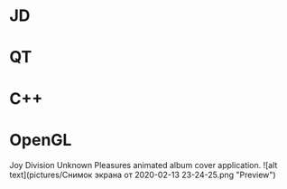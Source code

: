 # JD
# QT
# C++
# OpenGL
Joy Division Unknown Pleasures animated album cover application.
![alt text](pictures/Снимок экрана от 2020-02-13 23-24-25.png "Preview")
